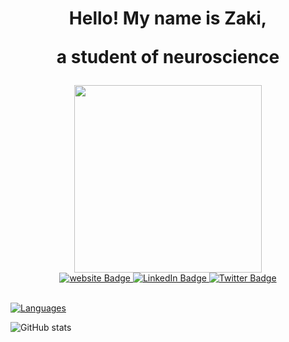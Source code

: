 
<h1 align="center"> 
Hello! My name is Zaki, 

a student of neuroscience 
</h1>

<div id="header" align="center">
  <img src="https://media.giphy.com/media/xT0BKr4MvHdohFTe6s/giphy.gif" width="300"/>
</div>



<div id="badges" align="center">

  <a href=https://www.zklsmr.com/>
    <img src="https://img.shields.io/badge/website-red?style=for-the-badge&logo=About.me&logoColor=white" alt="website Badge" aligen="center"/>
  </a>
  
  <a href=https://www.linkedin.com/in/zakialasmar>
    <img src="https://img.shields.io/badge/LinkedIn-purple?style=for-the-badge&logo=linkedin&logoColor=white" alt="LinkedIn Badge" aligen="center"/>
  </a>

  <a href=https://www.twitter.com/zklsmr>
    <img src="https://img.shields.io/badge/Twitter-blue?style=for-the-badge&logo=twitter&logoColor=white" alt="Twitter Badge"/>
  </a>
  
</div>
&nbsp;&nbsp;&nbsp;&nbsp;
&nbsp;&nbsp;&nbsp;&nbsp;
&nbsp;&nbsp;&nbsp;&nbsp;
<div>


</div>

[![Languages](https://github-readme-stats.vercel.app/api/top-langs/?username=zklsmr&hide=html,css&langs_count=3&hide_progress=true)](https://github.com/anuraghazra/github-readme-stats)

![GitHub stats](https://github-readme-stats.vercel.app/api?username=zklsmr&count_private=true)

